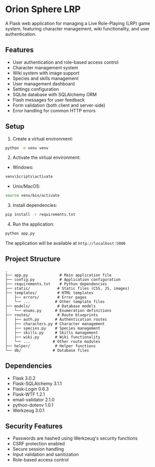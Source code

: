 # Orion Sphere LRP

A Flask web application for managing a Live Role-Playing (LRP) game system, featuring character management, wiki functionality, and user authentication.

## Features

- User authentication and role-based access control
- Character management system
- Wiki system with image support
- Species and skills management
- User management dashboard
- Settings configuration
- SQLite database with SQLAlchemy ORM
- Flash messages for user feedback
- Form validation (both client and server-side)
- Error handling for common HTTP errors

## Setup

1. Create a virtual environment:
```bash
python -m venv venv
```

2. Activate the virtual environment:
- Windows:
```bash
venv\Scripts\activate
```
- Unix/MacOS:
```bash
source venv/bin/activate
```

3. Install dependencies:
```bash
pip install -r requirements.txt
```

4. Run the application:
```bash
python app.py
```

The application will be available at `http://localhost:5000`

## Project Structure

```
.
├── app.py              # Main application file
├── config.py           # Application configuration
├── requirements.txt    # Python dependencies
├── static/            # Static files (CSS, JS, images)
├── templates/         # HTML templates
│   ├── errors/        # Error pages
│   └── ...           # Other template files
├── models/            # Database models
│   └── enums.py      # Enumeration definitions
├── routes/            # Route blueprints
│   ├── auth.py       # Authentication routes
│   ├── characters.py # Character management
│   ├── species.py    # Species management
│   ├── skills.py     # Skills management
│   ├── wiki.py       # Wiki functionality
│   └── ...          # Other route modules
├── helper/           # Helper functions
└── db/              # Database files
```

## Dependencies

- Flask 3.0.2
- Flask-SQLAlchemy 3.1.1
- Flask-Login 0.6.3
- Flask-WTF 1.2.1
- email-validator 2.1.0
- python-dotenv 1.0.1
- Werkzeug 3.0.1

## Security Features

- Passwords are hashed using Werkzeug's security functions
- CSRF protection enabled
- Secure session handling
- Input validation and sanitization
- Role-based access control